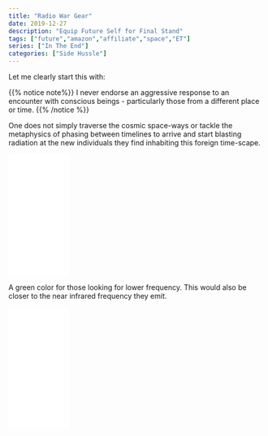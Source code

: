 ```yaml
---
title: "Radio War Gear"
date: 2019-12-27
description: "Equip Future Self for Final Stand"
tags: ["future","amazon","affiliate","space","ET"]
series: ["In The End"]
categories: ["Side Hussle"]
---
```


Let me clearly start this with:

{{% notice note%}}
I never endorse an aggressive response to an encounter with conscious beings - particularly those from a different place or time.
{{% /notice %}}

One does not simply traverse the cosmic space-ways or tackle the metaphysics of phasing between timelines to arrive and start blasting radiation at the new individuals they find inhabiting this foreign time-scape.

<div>
<iframe style="width:120px;height:240px;" marginwidth="0" marginheight="0" scrolling="no" frameborder="0" src="//ws-na.amazon-adsystem.com/widgets/q?ServiceVersion=20070822&OneJS=1&Operation=GetAdHtml&MarketPlace=US&source=ss&ref=as_ss_li_til&ad_type=product_link&tracking_id=mineradio-20&language=en_US&marketplace=amazon&region=US&placement=B07D9KJBJ2&asins=B07D9KJBJ2&linkId=c288767d2acfc588e4c9e0030357323e&show_border=true&link_opens_in_new_window=true"></iframe>
</div>

A green color for those looking for lower frequency. This would also be closer to the near infrared frequency they emit.

<iframe style="width:120px;height:240px;" marginwidth="0" marginheight="0" scrolling="no" frameborder="0" src="//ws-na.amazon-adsystem.com/widgets/q?ServiceVersion=20070822&OneJS=1&Operation=GetAdHtml&MarketPlace=US&source=ss&ref=as_ss_li_til&ad_type=product_link&tracking_id=mineradio-20&language=en_US&marketplace=amazon&region=US&placement=B07X3KFGF7&asins=B07X3KFGF7&linkId=28ca212c72f3e96d17913abd8610fa00&show_border=true&link_opens_in_new_window=true"></iframe>
